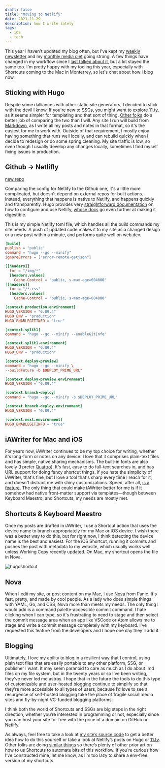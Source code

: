 ```yaml
---
draft: false
title: "Moving to Netlify"
date: 2021-11-29
description: how I write lately
tags:
  - iOS
  - tech
---
```


This year I haven't updated my blog often, but I've kept my [weekly newsletter](https://www.brookshelley.com/tags/newsletter/) and my [monthly media diet](https://www.brookshelley.com/tags/mediadiet/) going strong. A few things have changed in my workflow since I [last talked about it](https://www.brookshelley.com/posts/2020-09-04-hugo-and-i-a-writer/), but a lot stayed the same too. I'm pretty happy with my tooling this year, especially with Shortcuts coming to the Mac in Monterrey, so let's chat about how I blog now.

## Sticking with Hugo

Despite some dalliances with other static site generators, I decided to stick with the devil I know. If you're new to SSGs, you might want to explore [11.ty](https://https://www.11ty.devhttps://www.11ty.dev), as it seems simpler for templating and that sort of thing. [Other folks](https://www.brycewray.com/posts/2020/12/eleventy-hugo-comparing-contrasting/) do a better job of comparing the two than I will. Any site I run will build from [Markdown](https://daringfireball.net/projects/markdown/), as I write all my posts and notes in that format, so it's the easiest for me to work with. Outside of that requirement, I mostly enjoy having something that runs well locally, and can rebuild quickly when I decide to redesign or do some spring cleaning. My site traffic is low, so even though I usually develop any changes locally, sometimes I find myself fixing issues in production.

## Github -> Netlifly

[new repo](https://github.com/brookshelley/brookshelley/tree/source)

Comparing the config for Netlify to the Github one, it's a little more complicated, but doesn't depend on external repos for built actions. Instead, everything that happens is native to Netlify, and happens quickly and transparently. Hugo provides very [straightforward documentation](https://gohugo.io/hosting-and-deployment/hosting-on-netlify/) on how to configure and use Netlify, [whose docs](https://docs.netlify.com/configure-builds/common-configurations/hugo/) go even further at making it digestible.

This is my simple Netlify toml file, which handles all the build commands my site needs. A push of updated code makes it to my site as a changed design or a new post within a minute, and performs quite well on web.dev.


```toml
[build]
publish = "public"
command = "hugo --gc --minify"
ignoreErrors = ["error-remote-getjson"]

[[headers]]
  for = "/img/*"
  [headers.values]
    Cache-Control = "public, s-max-age=604800"
[[headers]]
  for = "/*.css"
  [headers.values]
    Cache-Control = "public, s-max-age=604800"

[context.production.environment]
HUGO_VERSION = "0.89.4"
HUGO_ENV = "production"
HUGO_ENABLEGITINFO = "true"

[context.split1]
command = "hugo --gc --minify --enableGitInfo"

[context.split1.environment]
HUGO_VERSION = "0.89.4"
HUGO_ENV = "production"

[context.deploy-preview]
command = "hugo --gc --minify \ 
--buildFuture -b $DEPLOY_PRIME_URL"

[context.deploy-preview.environment]
HUGO_VERSION = "0.89.4"

[context.branch-deploy]
command = "hugo --gc --minify -b $DEPLOY_PRIME_URL"

[context.branch-deploy.environment]
HUGO_VERSION = "0.89.4"

[context.next.environment]
HUGO_ENABLEGITINFO = "true"
```

## iAWriter for Mac and iOS

For years now, iAWriter continues to be my top choice for writing, whether it's long-form or notes on any device. I love that it comprises plain-text files and has simple, native sharing mechanisms. The built-in fonts are also lovely (I prefer [Quattro](https://github.com/iaolo/iA-Fonts/tree/master/iA%20Writer%20Quattro)). It's fast, easy to do full-text searches in, and has URL support for doing fancy shortcut things. If you hate the simplicity of iAWriter, that's fine, but I love a tool that's sharp every time I reach for it, and doesn't distract me with shiny customizations. Speed, after all, [is a feature](https://craigmod.com/essays/fast_software/). The only thing that could make iAWriter better for me is if it somehow had native front-matter support via templates—though between Keyboard Maestro, and Shortcuts, my needs are mostly met.

## Shortcuts & Keyboard Maestro

Once my posts are drafted in iAWriter, I use a Shortcut action that uses the device name to branch appropriately for my Mac or iOS device. I wish there was a better way to do this, but for right now, I think detecting the device name is the best and easiest. For the iOS Shortcut, running it commits and pushes the post with metadata to my website, which usually works well unless Working Copy recently updated. On Mac, my shortcut opens the file in Nova.

![hugoshortcut](/hugoshortcut.jpg)

## Nova

When I edit my site, or post content on my Mac, I use [Nova](https://nova.app) from Panic. It's fast, pretty, and made by cool people. As a lady who does simple things with YAML, Go, and CSS, Nova more than meets my needs. The only thing I would add is a command palette-accessible commit command. I hate clicking when I can type, so it's frustrating to need to stage and then select the commit message area when an app like VSCode or Atom allows me to stage and write a commit message completely with my keyboard. I've requested this feature from the developers and I hope one day they'll add it. 

## Blogging

Ultimately, I love my ability to blog in a resilient way that I control, using plain text files that are easily portable to any other platform, SSG, or publisher I want. It may seem paranoid to care as much as I do about .md files on my file system, but in the twenty years or so I’ve been writing, they’ve never led me astray. I hope that in the future the tools to do this type of customizable and user-hosted blogging continue to simplify so that they’re more accessible to all types of users, because I’d love to see a resurgence of self-hosted blogging take the place of fragile social media sites and fly-by-night VC-funded blogging platforms.

I think both the world of Shortcuts and SSGs are big steps in the right direction, whether you’re interested in programming or not, especially since you can host your site for free with the price of a domain on GitHub or Netlify.  

As always, feel free to take a look at [my site’s source code](https://github.com/brookshelley/brookshelley/tree/source) to get a better idea how to do this yourself or take a look at Netlify’s posts on Hugo or [11.ty](https://www.netlify.com/blog/2020/04/09/lets-learn-eleventy-boost-your-jamstack-skills-with-11ty/). Other folks are doing [similar things](https://www.marcogomiero.com/posts/2021/running-blog-ipad/) so there’s plenty of other prior art on how to us Shortcuts to automate bits of this workflow. If you’re curious how I’ve constructed mine, let me know, as I’m too lazy to share a env-free version of my shortcuts.
